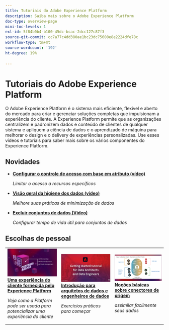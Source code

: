 ```yaml
---
title: Tutoriais do Adobe Experience Platform
description: Saiba mais sobre o Adobe Experience Platform
doc-type: overview-page
mini-toc-levels: 1
exl-id: 5f84b0b4-b100-45dc-bcac-2dcc127c87f3
source-git-commit: cc7a77c4dd380ae1bc23dc75608e8e2224dfe78c
workflow-type: tm+mt
source-wordcount: '192'
ht-degree: 19%

---
```


# Tutoriais do Adobe Experience Platform

O Adobe Experience Platform é o sistema mais eficiente, flexível e aberto do mercado para criar e gerenciar soluções completas que impulsionam a experiência do cliente. A Experience Platform permite que as organizações centralizem e padronizem dados e conteúdo de clientes de qualquer sistema e apliquem a ciência de dados e o aprendizado de máquina para melhorar o design e o delivery de experiências personalizadas. Use esses vídeos e tutoriais para saber mais sobre os vários componentes do Experience Platform.


<div id="whats-new-section">

## Novidades

* **[Configurar o controle de acesso com base em atributo (vídeo)](admin/configure-attribute-based-access-control.md)**

   *Limitar o acesso a recursos específicos*
* **[Visão geral da higiene dos dados (vídeo)](/help/platform/data-hygiene/overview.md)**

   *Melhore suas práticas de minimização de dados*
* **[Excluir conjuntos de dados (Vídeo)](/help/platform/data-hygiene/delete-datasets.md)**

   *Configurar tempo de vida útil para conjuntos de dados*

</div>

<div id="recs-overview-body-1"></div>
<div id="recs-overview-body-2"></div>
<div id="recs-overview-body-3"></div>
<div id="recs-overview-body-4"></div>
<div id="recs-overview-body-5"></div>
<div id="recs-overview-body-6"></div>

<div id="staff-picks-section">

## Escolhas de pessoal

<table style="margin-top: 0">
<tr>
  <td>
    <a href="intro-to-platform/a-customer-experience-powered-by-experience-platform.md">
      <img alt="Uma experiência do cliente alimentada pelo Experience Platform video" src="assets/thumb_A-Customer-Experience.jpg" />
    </a>
    <div>
      <a href="intro-to-platform/a-customer-experience-powered-by-experience-platform.md">
    <strong>Uma experiência do cliente fornecida pelo Experience Platform</strong>
    </a>
    </div>
    <p>
    <em>Veja como a Platform pode ser usada para potencializar uma experiência do cliente</em>
    <p>
  </td>
  <td>
    <a href="https://experienceleague.adobe.com/docs/platform-learn/getting-started-for-data-architects-and-data-engineers/overview.html">
      <img alt="imagem em miniatura do tutorial "Introdução para arquitetos de dados e engenheiros de dados"" src="assets/thumb_Getting_started.jpg" />
    </a>
    <div>
      <a href="https://experienceleague.adobe.com/docs/platform-learn/getting-started-for-data-architects-and-data-engineers/overview.html">
    <strong>Introdução para arquitetos de dados e engenheiros de dados</strong>
    </a>
    </div>
    <p>
    <em>Exercícios práticos para começar</em>
    <p>
  </td>
  <td>
    <a href="sources/overview.md">
      <img alt="imagem em miniatura para o vídeo "Noções básicas sobre conectores de origem"" src="assets/thumb_Sources.png" />
    </a>
    <div>
      <a href="sources/overview.md">
    <strong>Noções básicas sobre conectores de origem</strong>
    </a>
    </div>
    <p>
    <em>assimilar facilmente seus dados</em>
    <p>
  </td>
   <!--
   <td>
    <a href="data-ingestion/create-datasets-and-ingest-data.md">
      <img alt="thumbnail image for the 'Create Datasets and Ingest Data' video" src="assets/thumb_Create-Datasets-and-Ingest-Data.png" />
    </a>
    <div>
      <a href="data-ingestion/create-datasets-and-ingest-data.md">
    <strong>Create Datasets and Ingest Data</strong>
    </a>
    </div>
    <p>
    <em>Ingest your dataset.</em>
    <p>
  </td>
  <td>
    <a href="segments/create-segments.md">
      <img alt="thumbnail image for the 'Create Segments' video" src="assets/thumb_Create-Segments.png" />
    </a>
    <div>
      <a href="segments/create-segments.md">
    <strong>Create Segments</strong>
    </a>
    </div>
    <p>
    <em>Build segments based on your data.</em>
    <p>
  </td>-->
</tr>
</table>

</div>
